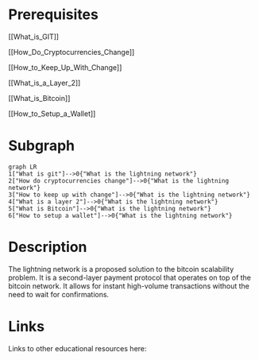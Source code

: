 # Prerequisites
[[What_is_GIT]]


[[How_Do_Cryptocurrencies_Change]]


[[How_to_Keep_Up_With_Change]]


[[What_is_a_Layer_2]]


[[What_is_Bitcoin]]


[[How_to_Setup_a_Wallet]]

# Subgraph

```mermaid
graph LR
1["What is git"]-->0{"What is the lightning network"}
2["How do cryptocurrencies change"]-->0{"What is the lightning network"}
3["How to keep up with change"]-->0{"What is the lightning network"}
4["What is a layer 2"]-->0{"What is the lightning network"}
5["What is Bitcoin"]-->0{"What is the lightning network"}
6["How to setup a wallet"]-->0{"What is the lightning network"}
```



# Description
The lightning network is a proposed solution to the bitcoin scalability problem. It is a second-layer payment protocol that operates on top of the bitcoin network. It allows for instant high-volume transactions without the need to wait for confirmations.

# Links
Links to other educational resources here: